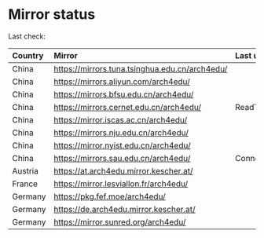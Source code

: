 <script src="./time.js"></script>
# Mirror status
Last check: <script type="text/javascript">localize(1748229634.4469857);</script>

|Country|Mirror|Last update|
|:------|:-----|:----------|
|China|https://mirrors.tuna.tsinghua.edu.cn/arch4edu/|<script type="text/javascript">localize(1748198496);</script>|
|China|https://mirrors.aliyun.com/arch4edu/|<script type="text/javascript">localize(1748198496);</script>|
|China|https://mirrors.bfsu.edu.cn/arch4edu/|<script type="text/javascript">localize(1748155378);</script>|
|China|https://mirrors.cernet.edu.cn/arch4edu/|ReadTimeout|
|China|https://mirror.iscas.ac.cn/arch4edu/|<script type="text/javascript">localize(1748198496);</script>|
|China|https://mirrors.nju.edu.cn/arch4edu/|<script type="text/javascript">localize(1748155378);</script>|
|China|https://mirror.nyist.edu.cn/arch4edu/|<script type="text/javascript">localize(1748155378);</script>|
|China|https://mirrors.sau.edu.cn/arch4edu/|ConnectionError|
|Austria|https://at.arch4edu.mirror.kescher.at/|<script type="text/javascript">localize(1748198496);</script>|
|France|https://mirror.lesviallon.fr/arch4edu/|<script type="text/javascript">localize(1748198496);</script>|
|Germany|https://pkg.fef.moe/arch4edu/|<script type="text/javascript">localize(1748198496);</script>|
|Germany|https://de.arch4edu.mirror.kescher.at/|<script type="text/javascript">localize(1748198496);</script>|
|Germany|https://mirror.sunred.org/arch4edu/|<script type="text/javascript">localize(1748198496);</script>|

<script src="./tablefilter/tablefilter.js"></script>
<script src="./table.js"></script>